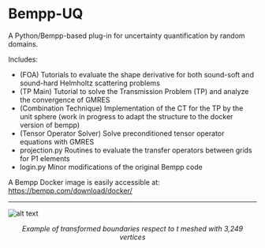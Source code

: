 # Bempp-UQ
A Python/Bempp-based plug-in for uncertainty quantification by random domains. 

Includes:
- (FOA) Tutorials to evaluate the shape derivative for both sound-soft and sound-hard Helmholtz scattering problems
- (TP Main) Tutorial to solve the Transmission Problem (TP) and analyze the convergence of GMRES
- (Combination Technique) Implementation of the CT for the TP by the unit sphere (work in progress to adapt the structure to the docker version of bempp)
- (Tensor Operator Solver) Solve preconditioned tensor operator equations with GMRES
- projection.py Routines to evaluate the transfer operators between grids for P1 elements
- login.py Minor modifications of the original Bempp code

A Bempp Docker image is easily accessible at: https://bempp.com/download/docker/

---
![alt text](https://i.ibb.co/YQ9Bqpt/transformation.png)
*<p align="center">Example of transformed boundaries respect to t meshed with 3,249 vertices</p>*

